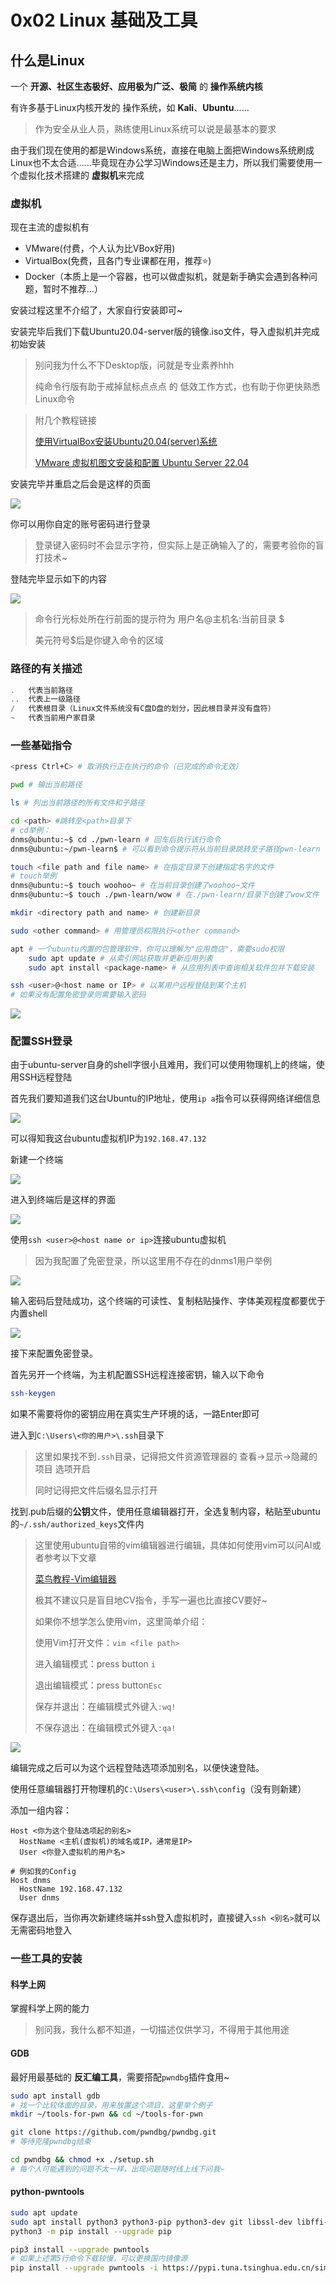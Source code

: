 # 0x02 Linux 基础及工具

## 什么是Linux

一个 **开源、社区生态极好、应用极为广泛、极简** 的 **操作系统内核**

有许多基于Linux内核开发的 操作系统，如 **Kali**、**Ubuntu**......

> 作为安全从业人员，熟练使用Linux系统可以说是最基本的要求

由于我们现在使用的都是Windows系统，直接在电脑上面把Windows系统刷成Linux也不太合适......毕竟现在办公学习Windows还是主力，所以我们需要使用一个虚拟化技术搭建的 **虚拟机**来完成

### 虚拟机

现在主流的虚拟机有

- VMware(付费，个人认为比VBox好用)
- VirtualBox(免费，且各门专业课都在用，推荐⭐)
- Docker（本质上是一个容器，也可以做虚拟机，就是新手确实会遇到各种问题，暂时不推荐...）

安装过程这里不介绍了，大家自行安装即可~

安装完毕后我们下载Ubuntu20.04-server版的镜像.iso文件，导入虚拟机并完成初始安装

>  别问我为什么不下Desktop版，问就是专业素养hhh
>
> 纯命令行版有助于戒掉鼠标点点点 的 低效工作方式，也有助于你更快熟悉Linux命令

> 附几个教程链接
>
> [使用VirtualBox安装Ubuntu20.04(server)系统](https://blog.csdn.net/weixin_46773333/article/details/128312246)
>
> [VMware 虚拟机图文安装和配置 Ubuntu Server 22.04](https://blog.csdn.net/u010308917/article/details/125157774)

安装完毕并重启之后会是这样的页面

![](./images/0x02-installed.png)

你可以用你自定的账号密码进行登录

> 登录键入密码时不会显示字符，但实际上是正确输入了的，需要考验你的盲打技术~

登陆完毕显示如下的内容

![](./images/0x02-shell.png)

> 命令行光标处所在行前面的提示符为 用户名@主机名:当前目录 $ 
>
> 美元符号$后是你键入命令的区域

### 路径的有关描述

```c
. 	代表当前路径
.. 	代表上一级路径
/ 	代表根目录（Linux文件系统没有C盘D盘的划分，因此根目录并没有盘符）
~	代表当前用户家目录
```

### 一些基础指令

```sh
<press Ctrl+C> # 取消执行正在执行的命令（已完成的命令无效）

pwd # 输出当前路径

ls # 列出当前路径的所有文件和子路径

cd <path> #跳转至<path>目录下
# cd举例：
dnms@ubuntu:~$ cd ./pwn-learn # 回车后执行该行命令
dnms@ubuntu:~/pwn-learn$ # 可以看到命令提示符从当前目录跳转至子路径pwn-learn

touch <file path and file name> # 在指定目录下创建指定名字的文件
# touch举例
dnms@ubuntu:~$ touch woohoo~ # 在当前目录创建了woohoo~文件
dnms@ubuntu:~$ touch ./pwn-learn/wow # 在./pwn-learn/目录下创建了wow文件

mkdir <directory path and name> # 创建新目录

sudo <other command> # 用管理员权限执行<other command>

apt # 一个ubuntu内置的包管理软件，你可以理解为"应用商店"，需要sudo权限
	sudo apt update # 从索引网站获取并更新应用列表
	sudo apt install <package-name> # 从应用列表中查询相关软件包并下载安装

ssh <user>@<host name or IP> # 以某用户远程登陆到某个主机
# 如果没有配置免密登录则需要输入密码
```

![](./images/0x02-basic-command.png)

### 配置SSH登录

由于ubuntu-server自身的shell字很小且难用，我们可以使用物理机上的终端，使用SSH远程登陆

首先我们要知道我们这台Ubuntu的IP地址，使用`ip a`指令可以获得网络详细信息

![](./images/0x02-ip-a.png)

可以得知我这台ubuntu虚拟机IP为`192.168.47.132`

新建一个终端

![](./images/0x02-new-powershell.png)

进入到终端后是这样的界面

![](./images/0x02-powershell.png)

使用`ssh <user>@<host name or ip>`连接ubuntu虚拟机

> 因为我配置了免密登录，所以这里用不存在的dnms1用户举例

![](./images/0x02-ssh-command.png)

输入密码后登陆成功，这个终端的可读性、复制粘贴操作、字体美观程度都要优于内置shell

![](./images/0x02-ssh-login.png)

接下来配置免密登录。

首先另开一个终端，为主机配置SSH远程连接密钥，输入以下命令

```sh
ssh-keygen
```

如果不需要将你的密钥应用在真实生产环境的话，一路Enter即可

进入到`C:\Users\<你的用户>\.ssh`目录下

> 这里如果找不到`.ssh`目录，记得把文件资源管理器的 查看->显示->隐藏的项目 选项开启
>
> 同时记得把文件后缀名显示打开

找到.pub后缀的**公钥**文件，使用任意编辑器打开，全选复制内容，粘贴至ubuntu的`~/.ssh/authorized_keys`文件内

> 这里使用ubuntu自带的vim编辑器进行编辑，具体如何使用vim可以问AI或者参考以下文章
>
> [菜鸟教程-Vim编辑器](https://www.runoob.com/linux/linux-vim.html)
>
> 极其不建议只是盲目地CV指令，手写一遍也比直接CV要好~
>
> 如果你不想学怎么使用vim，这里简单介绍：
>
> 使用Vim打开文件：`vim <file path>`
>
> 进入编辑模式：press button `i`
>
> 退出编辑模式：press button`Esc`
>
> 保存并退出：在编辑模式外键入`:wq!`
>
> 不保存退出：在编辑模式外键入`:qa!`

![](./images/0x02-vim.png)

编辑完成之后可以为这个远程登陆选项添加别名，以便快速登陆。

使用任意编辑器打开物理机的`C:\Users\<user>\.ssh\config`（没有则新建）

添加一组内容：

```
Host <你为这个登陆选项起的别名>
  HostName <主机(虚拟机)的域名或IP，通常是IP>
  User <你登入虚拟机的用户名>
  
# 例如我的Config
Host dnms
  HostName 192.168.47.132
  User dnms
```

保存退出后，当你再次新建终端并ssh登入虚拟机时，直接键入`ssh <别名>`就可以无需密码地登入

### 一些工具的安装

#### 科学上网

掌握科学上网的能力

> 别问我，我什么都不知道，一切描述仅供学习，不得用于其他用途

#### GDB

最好用最基础的 **反汇编工具**，需要搭配`pwndbg`插件食用~

```sh
sudo apt install gdb
# 找一个比较体面的目录，用来放置这个项目，这里举个例子
mkdir ~/tools-for-pwn && cd ~/tools-for-pwn

git clone https://github.com/pwndbg/pwndbg.git
# 等待克隆pwndbg结束

cd pwndbg && chmod +x ./setup.sh
# 每个人可能遇到的问题不太一样，出现问题随时线上线下问我~
```

#### python-pwntools

```sh
sudo apt update
sudo apt install python3 python3-pip python3-dev git libssl-dev libffi-dev build-essential -y
python3 -m pip install --upgrade pip

pip3 install --upgrade pwntools
# 如果上述第5行命令下载较慢，可以更换国内镜像源
pip install --upgrade pwntools -i https://pypi.tuna.tsinghua.edu.cn/simple
```



